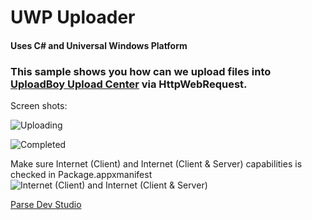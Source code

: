 # UWP Uploader
#### Uses C# and Universal Windows Platform

### This sample shows you how can we upload files into [UploadBoy Upload Center](http://uploadboy.com) via HttpWebRequest.

Screen shots:

![Uploading](http://www.win-nevis.com/Projects/Tutorial/UWP/UWPUploader/1.PNG)

![Completed](http://www.win-nevis.com/Projects/Tutorial/UWP/UWPUploader/2.PNG)

Make sure Internet (Client) and Internet (Client & Server) capabilities is checked in Package.appxmanifest
![Internet (Client) and Internet (Client & Server)](http://www.win-nevis.com/Projects/Tutorial/UWP/UWPUploader/Cap.PNG)

[Parse Dev Studio](http://www.parsedev.com)

